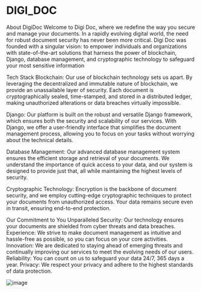 # DIGI_DOC


About DigiDoc
Welcome to Digi Doc, where we redefine the way you secure and manage your documents. In a rapidly evolving digital world, the need for robust document security has never been more critical.
Digi Doc was founded with a singular vision: to empower individuals and organizations with state-of-the-art solutions that harness the power of blockchain, Django, database management,
and cryptographic technology to safeguard your most sensitive information

Tech Stack
Blockchain: Our use of blockchain technology sets us apart. By leveraging the decentralized and immutable nature of blockchain, we provide an unassailable layer of security. Each document is cryptographically sealed, time-stamped, and stored in a distributed ledger, making unauthorized alterations or data breaches virtually impossible.

Django: Our platform is built on the robust and versatile Django framework, which ensures both the security and scalability of our services. With Django, we offer a user-friendly interface that simplifies the document management process, allowing you to focus on your tasks without worrying about the technical details.

Database Management: Our advanced database management system ensures the efficient storage and retrieval of your documents. We understand the importance of quick access to your data, and our system is designed to provide just that, all while maintaining the highest levels of security.

Cryptographic Technology: Encryption is the backbone of document security, and we employ cutting-edge cryptographic techniques to protect your documents from unauthorized access. Your data remains secure even in transit, ensuring end-to-end protection.

Our Commitment to You
Unparalleled Security: Our technology ensures your documents are shielded from cyber threats and data breaches.
Experience: We strive to make document management as intuitive and hassle-free as possible, so you can focus on your core activities.
Innovation: We are dedicated to staying ahead of emerging threats and continually improving our services to meet the evolving needs of our users.
Reliability: You can count on us to safeguard your data 24/7, 365 days a year.
Privacy: We respect your privacy and adhere to the highest standards of data protection.


![image](https://github.com/kunal0x00/DIGI_DOC/assets/117434806/a2b18977-ab79-4e8c-9774-9bf220c35050)
